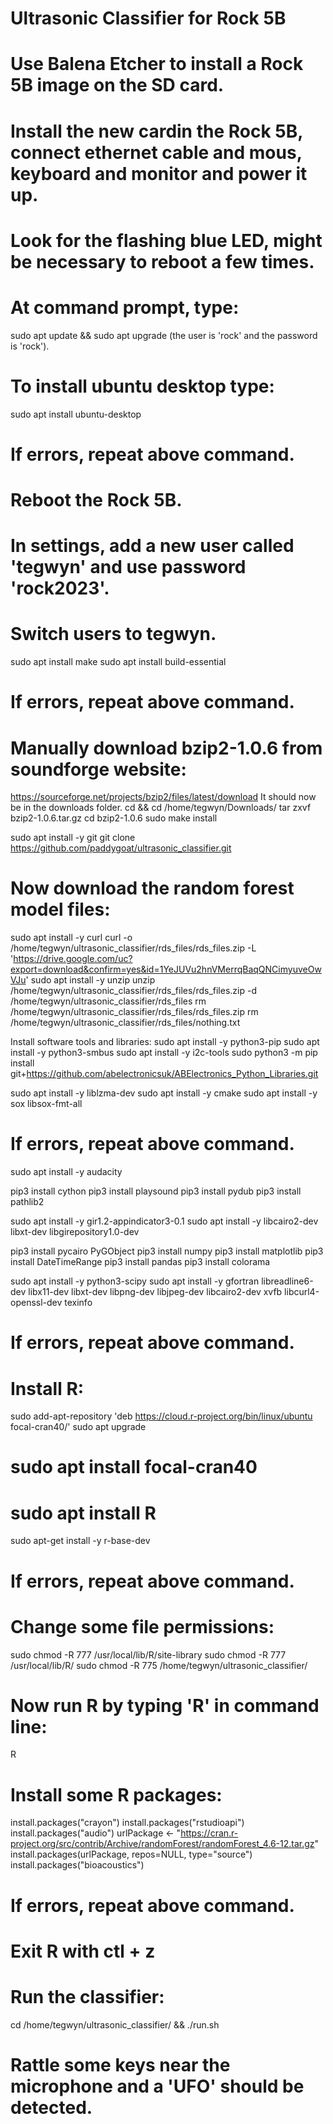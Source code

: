 # Ultrasonic Classifier for Rock 5B

# Use Balena Etcher to install a Rock 5B image on the SD card.
# Install the new cardin the Rock 5B, connect ethernet cable and mous, keyboard and monitor and power it up.
# Look for the flashing blue LED, might be necessary to reboot a few times.
# At command prompt, type:
sudo apt update && sudo apt upgrade (the user is 'rock' and the password is 'rock').
# To install ubuntu desktop type:
sudo apt install ubuntu-desktop
# If errors, repeat above command.
# Reboot the Rock 5B.
# In settings, add a new user called 'tegwyn' and use password 'rock2023'.
# Switch users to tegwyn.

sudo apt install make
sudo apt install build-essential
# If errors, repeat above command.

# Manually download bzip2-1.0.6 from soundforge website:
https://sourceforge.net/projects/bzip2/files/latest/download
It should now be in the downloads folder.
cd && cd /home/tegwyn/Downloads/
tar zxvf bzip2-1.0.6.tar.gz 
cd bzip2-1.0.6
sudo make install

sudo apt install -y git
git clone https://github.com/paddygoat/ultrasonic_classifier.git

# Now download the random forest model files:
sudo apt install -y curl
curl -o /home/tegwyn/ultrasonic_classifier/rds_files/rds_files.zip -L 'https://drive.google.com/uc?export=download&confirm=yes&id=1YeJUVu2hnVMerrqBaqQNCimyuveOwVJu'
sudo apt install -y unzip
unzip /home/tegwyn/ultrasonic_classifier/rds_files/rds_files.zip -d /home/tegwyn/ultrasonic_classifier/rds_files
rm /home/tegwyn/ultrasonic_classifier/rds_files/rds_files.zip
rm /home/tegwyn/ultrasonic_classifier/rds_files/nothing.txt

Install software tools and libraries:
sudo apt install -y python3-pip
sudo apt install -y python3-smbus
sudo apt install -y i2c-tools
sudo python3 -m pip install git+https://github.com/abelectronicsuk/ABElectronics_Python_Libraries.git

sudo apt install -y liblzma-dev
sudo apt install -y cmake
sudo apt install -y sox libsox-fmt-all
# If errors, repeat above command.
sudo apt install -y audacity

pip3 install cython
pip3 install playsound
pip3 install pydub
pip3 install pathlib2

sudo apt install -y gir1.2-appindicator3-0.1
sudo apt install -y libcairo2-dev libxt-dev libgirepository1.0-dev

pip3 install pycairo PyGObject
pip3 install numpy
pip3 install matplotlib
pip3 install DateTimeRange
pip3 install pandas
pip3 install colorama

sudo apt install -y python3-scipy
sudo apt install -y gfortran libreadline6-dev libx11-dev libxt-dev libpng-dev libjpeg-dev libcairo2-dev xvfb libcurl4-openssl-dev texinfo
# If errors, repeat above command.

# Install R:
sudo add-apt-repository 'deb https://cloud.r-project.org/bin/linux/ubuntu focal-cran40/'
sudo apt upgrade
# sudo apt install focal-cran40
# sudo apt install R
sudo apt-get install -y r-base-dev
# If errors, repeat above command.

# Change some file permissions:
sudo chmod -R 777 /usr/local/lib/R/site-library
sudo chmod -R 777 /usr/local/lib/R/
sudo chmod -R 775 /home/tegwyn/ultrasonic_classifier/

# Now run R by typing 'R' in command line:
R

# Install some R packages:
install.packages("crayon")
install.packages("rstudioapi")
install.packages("audio")
urlPackage <- "https://cran.r-project.org/src/contrib/Archive/randomForest/randomForest_4.6-12.tar.gz"
install.packages(urlPackage, repos=NULL, type="source") 
install.packages("bioacoustics")
# If errors, repeat above command.
# Exit R with ctl + z

# Run the classifier:
cd /home/tegwyn/ultrasonic_classifier/ && ./run.sh

# Rattle some keys near the microphone and a 'UFO' should be detected.









